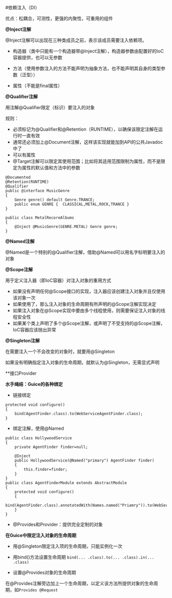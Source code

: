 #依赖注入（DI）

优点：松耦合，可测性，更强的内聚性，可重用的组件

**@Inject注解**

@Inject注解可以出现在三种类成员之前，表示该成员需要注入依赖项。

* 构造器（类中只能有一个构造器带@Inject注解），构造器参数由配置好的IoC容器提供，也可以无参数

* 方法（使用参数注入的方法不能声明为抽象方法，也不能声明其自身的类型参数（泛型））

* 属性（不能是final属性）

**@Qualifier注解**

用注解@Qualifier限定（标识）要注入的对象

规则：

* 必须标记为@Qualifier和@Retention（RUNTIME），以确保该限定注解在运行时一直有效
* 通常还必须加上@Document注解，这样该实现就能加到API的公共Javadoc中了
* 可以有属性
* @Target注解可以限定其使用范围；比如将其适用范围限制为属性，而不是限定为属性的默认值和方法中的参数

```
@Documented
@Retention(RUNTIME)
@Qualifier
public @interface MusicGenre
{
    Genre genre() default Genre.TRANCE;
    public enum GENRE {  CLASSICAL,METAL,ROCK,TRANCE }
}

public class MetalRecoreAlbums
{
    @Inject @MusicGenre(GENRE.METAL) Genre genre;
}
```

**@Named注解**

@Named是一个特别的@Qualifier注解，借助@Named可以用名字标明要注入的对象

**@Scope注解**

用于定义注入器（即IoC容器）对注入对象的重用方式

* 如果没有声明任何@Scope接口的实现，注入器应该创建注入对象并且仅使用该对象一次
* 如果使用了，那么注入对象的生命周期有所声明的@Scope注解实现决定
* 如果注入对象在@Scope实现中要由多个线程使用，则需要保证注入对象的线程安全性
* 如果某个类上声明了多个@Scope注解，或声明了不受支持的@Scope注解，IoC容器应该抛出异常

**@Singleton注解**

在需要注入一个不会改变的对象时，就要用@Singleton

如果没有明确指定注入对象的生命周期，就默认为@Singleton，无需显式声明

**接口Provider<T>

**水手绳结：Guice的各种绑定**

* 链接绑定
```
protected void configure()
{
    bind(AgentFinder.class).to(WebServiceAgentFinder.class);
}
```

* 绑定注解，使用@Named
```
public class HollywoodService
{
    private AgentFinder finder=null;
    
    @Inject
    public HollywoodService(@Named("primary") AgentFinder finder)
    {
        this.finder=finder;
    }
}
public class AgentFinderModule extends AbstractModule
{
    protected void configure()
    {
        bind(AgentFinder.class).annotatedWith(Names.named("Priamry")).to(WebServiceAgentFinder.class);
    }
}
```

* @Provides和Provider：提供完全定制的对象

**在Guice中限定注入对象的生命周期**

* 用@Singleton限定注入项的生命周期，只能实例化一次

* 用bind()方法设置生命周期
`bind(... .class).to(... .class).in(... .class)`

* 设置@Provides对象的生命周期

在@Provides注解旁边加上一个生命周期，以定义该方法所提供对象的生命周期，如`Provides @Request`




